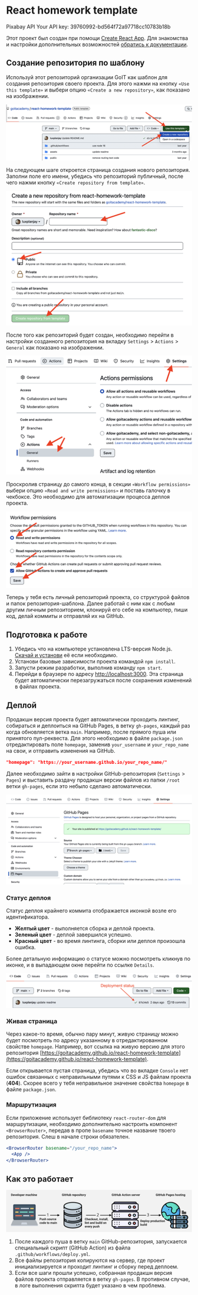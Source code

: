 # React homework template

Pixabay API Your API key: 39760992-bd564f72a97718cc10783b18b

Этот проект был создан при помощи
[Create React App](https://github.com/facebook/create-react-app). Для знакомства
и настройки дополнительных возможностей
[обратись к документации](https://facebook.github.io/create-react-app/docs/getting-started).

## Создание репозитория по шаблону

Используй этот репозиторий организации GoIT как шаблон для создания репозитория
своего проекта. Для этого нажми на кнопку `«Use this template»` и выбери опцию
`«Create a new repository»`, как показано на изображении.

![Creating repo from a template step 1](./assets/template-step-1.png)

На следующем шаге откроется страница создания нового репозитория. Заполни поле
его имени, убедись что репозиторий публичный, после чего нажми кнопку
`«Create repository from template»`.

![Creating repo from a template step 2](./assets/template-step-2.png)

После того как репозиторий будет создан, необходимо перейти в настройки
созданного репозитория на вкладку `Settings` > `Actions` > `General` как
показано на изображении.

![Settings GitHub Actions permissions step 1](./assets/gh-actions-perm-1.png)

Проскролив страницу до самого конца, в секции `«Workflow permissions»` выбери
опцию `«Read and write permissions»` и поставь галочку в чекбоксе. Это
необходимо для автоматизации процесса деплоя проекта.

![Settings GitHub Actions permissions step 2](./assets/gh-actions-perm-2.png)

Теперь у тебя есть личный репозиторий проекта, со структурой файлов и папок
репозитория-шаблона. Далее работай с ним как с любым другим личным репозиторием,
клонируй его себе на компьютер, пиши код, делай коммиты и отправляй их на
GitHub.

## Подготовка к работе

1. Убедись что на компьютере установлена LTS-версия Node.js.
   [Скачай и установи](https://nodejs.org/en/) её если необходимо.
2. Установи базовые зависимости проекта командой `npm install`.
3. Запусти режим разработки, выполнив команду `npm start`.
4. Перейди в браузере по адресу [http://localhost:3000](http://localhost:3000).
   Эта страница будет автоматически перезагружаться после сохранения изменений в
   файлах проекта.

## Деплой

Продакшн версия проекта будет автоматически проходить линтинг, собираться и
деплоиться на GitHub Pages, в ветку `gh-pages`, каждый раз когда обновляется
ветка `main`. Например, после прямого пуша или принятого пул-реквеста. Для этого
необходимо в файле `package.json` отредактировать поле `homepage`, заменив
`your_username` и `your_repo_name` на свои, и отправить изменения на GitHub.

```json
"homepage": "https://your_username.github.io/your_repo_name/"
```

Далее необходимо зайти в настройки GitHub-репозитория (`Settings` > `Pages`) и
выставить раздачу продакшн версии файлов из папки `/root` ветки `gh-pages`, если
это небыло сделано автоматически.

![GitHub Pages settings](./assets/repo-settings.png)

### Статус деплоя

Статус деплоя крайнего коммита отображается иконкой возле его идентификатора.

- **Желтый цвет** - выполняется сборка и деплой проекта.
- **Зеленый цвет** - деплой завершился успешно.
- **Красный цвет** - во время линтинга, сборки или деплоя произошла ошибка.

Более детальную информацию о статусе можно посмотреть кликнув по иконке, и в
выпадающем окне перейти по ссылке `Details`.

![Deployment status](./assets/deploy-status.png)

### Живая страница

Через какое-то время, обычно пару минут, живую страницу можно будет посмотреть
по адресу указанному в отредактированном свойстве `homepage`. Например, вот
ссылка на живую версию для этого репозитория
[https://goitacademy.github.io/react-homework-template](https://goitacademy.github.io/react-homework-template).

Если открывается пустая страница, убедись что во вкладке `Console` нет ошибок
связанных с неправильными путями к CSS и JS файлам проекта (**404**). Скорее
всего у тебя неправильное значение свойства `homepage` в файле `package.json`.

### Маршрутизация

Если приложение использует библиотеку `react-router-dom` для маршрутизации,
необходимо дополнительно настроить компонент `<BrowserRouter>`, передав в пропе
`basename` точное название твоего репозитория. Слеш в начале строки обязателен.

```jsx
<BrowserRouter basename="/your_repo_name">
  <App />
</BrowserRouter>
```

## Как это работает

![How it works](./assets/how-it-works.png)

1. После каждого пуша в ветку `main` GitHub-репозитория, запускается специальный
   скрипт (GitHub Action) из файла `.github/workflows/deploy.yml`.
2. Все файлы репозитория копируются на сервер, где проект инициализируется и
   проходит линтинг и сборку перед деплоем.
3. Если все шаги прошли успешно, собранная продакшн версия файлов проекта
   отправляется в ветку `gh-pages`. В противном случае, в логе выполнения
   скрипта будет указано в чем проблема.
